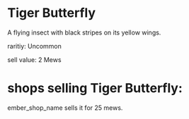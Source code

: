 # Tiger Butterfly

A flying insect with black stripes on its yellow wings.

raritiy: Uncommon

sell value: 2 Mews

# shops selling Tiger Butterfly:

ember_shop_name sells it for 25 mews.